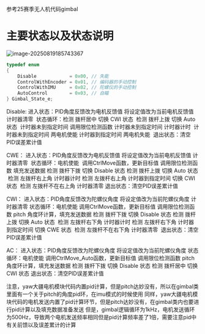 参考25赛季无人机代码gimbal

# 主要状态以及状态说明

![image-20250819185743367](https://gitee.com/lzero123/typora_-img/raw/master/PicGo/image-20250819185743367.png)

```c++
typedef enum
{
    Disable            = 0x00, // 失能
    ControlWithEncoder = 0x01, // 编码器的手动控制
    ControlWithIMU     = 0x02, // 陀螺仪的手动控制
    AutoControl        = 0x03, // 自瞄
} Gimbal_State_e;
```

Disable:
	进入状态：PID角度反馈改为电机反馈值
			  将设定值改为当前电机反馈值
			  计时器清零
​	状态循环：检测 拨杆居中 切换 CWI 状态
​			  检测 拨杆上拨 切换 Auto 状态
​			  计时器未到指定时间 调用限位检测函数
​			  计时器未到指定时间 计时器计时
​			  计时器未到指定时间 两电机使能
​			  计时器到指定时间 两电机失能
​	退出状态：清空PID误差累计值

CWE：
	进入状态：PID角度反馈改为电机反馈值
			  将设定值改为当前电机反馈值
			  计时器清零
​	状态循环：电机使能
​			  调用CtrlMove函数，更新目标值
​			  调用限位检测函数
			  填充发送数据
			  检测 拨杆下拨 切换 Disable 状态
			  检测 拨杆上拨 切换 Auto 状态
​			  检测 左拨杆右上角 计时器计时
			  检测 左拨杆右上角 计时器到指定时间 切换 CWI 状态
​			  检测 左拨杆不在右上角 计时器清零
​	退出状态：清空PID误差累计值

CWI：
	进入状态：PID角度反馈改为陀螺仪角度
			  将设定值改为当前陀螺仪角度
			  计时器清零
	状态循环：电机使能
			  调用CtrlMove函数，更新目标值
			  调用限位检测函数
			  pitch 角度环计算，填充发送数据
			  检测 拨杆下拨 切换 Disable 状态
			  检测 拨杆上拨 切换 Auto 状态
​			  检测 左拨杆右下角 计时器计时
			  检测 左拨杆右下角 计时器到指定时间 切换 CWE 状态
​			  检测 左拨杆不在右下角 计时器清零
​	退出状态：清空PID误差累计值

AC：
	进入状态：PID角度反馈改为陀螺仪角度
			  将设定值改为当前陀螺仪角度
	状态循环：电机使能
			  调用CtrlMove_Auto函数，更新目标值
			  调用限位检测函数
			  pitch 角度环计算，填充发送数据
			  检测 拨杆下拨 切换 Disable 状态
			  检测 拨杆居中 切换 CWI 状态
	退出状态：清空PID误差累计值

注意，yaw大疆电机模块代码内置pid计算，但是pitch达妙没有，所以在gimbal类里面有一个关于pitch的角度pid环，在imu模式的时候使用
同样，yaw大疆电机模块代码的电机发送内置了pid计算环节，但是pitch达妙没有，在gimbal类内也要进行pid计算以及填充数据准备发送
但是，gimbal逻辑循环为1kHz，电机发送循环为500Hz，导致两个电机发送频率相同但是pid计算频率差了1倍，需要注意pid中有关前馈以及误差累计的计算